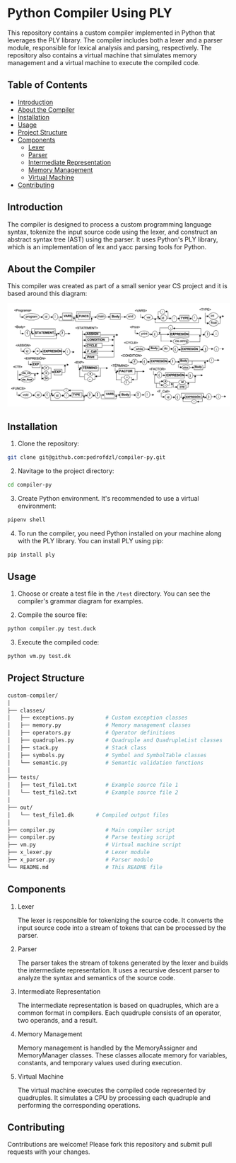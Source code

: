 # Python Compiler Using PLY

This repository contains a custom compiler implemented in Python that leverages the PLY library. The compiler includes both a lexer and a parser module, responsible for lexical analysis and parsing, respectively. The repository also contains a virtual machine that simulates memory management and a virtual machine to execute the compiled code.

## Table of Contents

- [Introduction](#introduction)
- [About the Compiler](#about-the-compiler)
- [Installation](#installation)
- [Usage](#usage)
- [Project Structure](#project-structure)
- [Components](#components)
    - [Lexer](#lexer)
    - [Parser](#parser)
    - [Intermediate Representation](#intermediate-representation)
    - [Memory Management](#memory-management)
    - [Virtual Machine](#virtual-machine)
- [Contributing](#contributing)

## Introduction

The compiler is designed to process a custom programming language syntax, tokenize the input source code using the lexer, and construct an abstract syntax tree (AST) using the parser. It uses Python's PLY library, which is an implementation of lex and yacc parsing tools for Python.

## About the Compiler

This compiler was created as part of a small senior year CS project and it is based around this diagram:

![Language Grammar Diagram](https://github.com/pedrofdzl/compiler-py/blob/ac4f42c0a7e8bb6fae1ccc99a7f4ec9250b9acba/Screenshot%202024-05-04%20at%202.41.19.png)

## Installation

1. Clone the repository:

```bash
git clone git@github.com:pedrofdzl/compiler-py.git
```

2. Navitage to the project directory:

```bash
cd compiler-py
```

3. Create Python environment. It's recommended to use a virtual environment:

```bash
pipenv shell
```

4. To run the compiler, you need Python installed on your machine along with the PLY library. You can install PLY using pip:

```bash
pip install ply
```

## Usage

1. Choose or create a test file in the `/test` directory. You can see the compiler's grammar diagram for examples.

2. Compile the source file:

```bash
python compiler.py test.duck
```

3. Execute the compiled code:

```bash
python vm.py test.dk
```

## Project Structure

```bash
custom-compiler/
│
├── classes/
│   ├── exceptions.py          # Custom exception classes
│   ├── memory.py              # Memory management classes
│   ├── operators.py           # Operator definitions
│   ├── quadruples.py          # Quadruple and QuadrupleList classes
│   ├── stack.py               # Stack class
│   ├── symbols.py             # Symbol and SymbolTable classes
│   └── semantic.py            # Semantic validation functions
│
├── tests/
│   ├── test_file1.txt         # Example source file 1
│   └── test_file2.txt         # Example source file 2
│
├── out/
│   └── test_file1.dk       # Compiled output files
│
├── compiler.py                # Main compiler script
├── compiler.py                # Parse testing script
├── vm.py                      # Virtual machine script
├── x_lexer.py                 # Lexer module
├── x_parser.py                # Parser module
└── README.md                  # This README file
```

## Components

1. Lexer

    The lexer is responsible for tokenizing the source code. It converts the input source code into a stream of tokens that can be processed by the parser.

2. Parser

    The parser takes the stream of tokens generated by the lexer and builds the intermediate representation. It uses a recursive descent parser to analyze the syntax and semantics of the source code.

3. Intermediate Representation

    The intermediate representation is based on quadruples, which are a common format in compilers. Each quadruple consists of an operator, two operands, and a result.

4. Memory Management

    Memory management is handled by the MemoryAssigner and MemoryManager classes. These classes allocate memory for variables, constants, and temporary values used during execution.

5. Virtual Machine

    The virtual machine executes the compiled code represented by quadruples. It simulates a CPU by processing each quadruple and performing the corresponding operations.

## Contributing

Contributions are welcome! Please fork this repository and submit pull requests with your changes.
